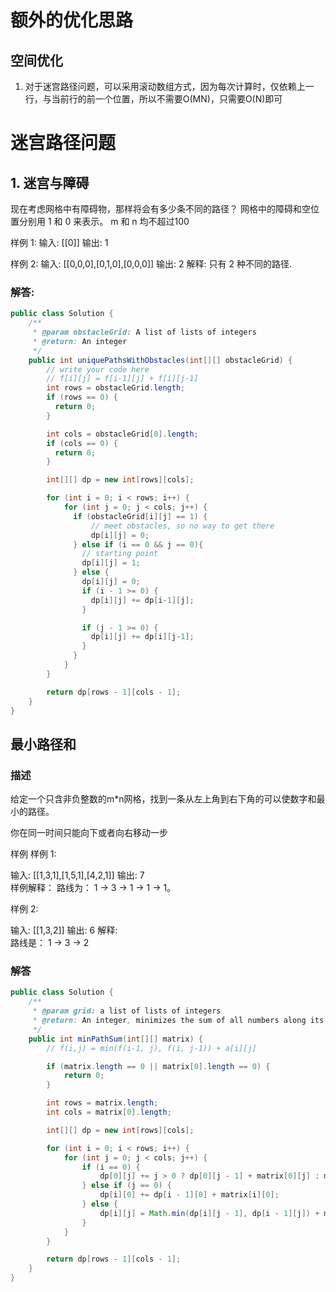 # 额外的优化思路
## 空间优化
1. 对于迷宫路径问题，可以采用滚动数组方式，因为每次计算时，仅依赖上一行，与当前行的前一个位置，所以不需要O(MN)，只需要O(N)即可

# 迷宫路径问题
## 1. 迷宫与障碍
现在考虑网格中有障碍物，那样将会有多少条不同的路径？
网格中的障碍和空位置分别用 1 和 0 来表示。
m 和 n 均不超过100

样例 1:
	输入: [[0]]
	输出: 1


样例 2:
	输入:  [[0,0,0],[0,1,0],[0,0,0]]
	输出: 2
	解释:
	只有 2 种不同的路径.

### 解答:
```java
public class Solution {
    /**
     * @param obstacleGrid: A list of lists of integers
     * @return: An integer
     */
    public int uniquePathsWithObstacles(int[][] obstacleGrid) {
        // write your code here
        // f[i][j] = f[i-1][j] + f[i][j-1]
        int rows = obstacleGrid.length;
        if (rows == 0) {
          return 0;
        }

        int cols = obstacleGrid[0].length;
        if (cols == 0) {
          return 0;
        }

        int[][] dp = new int[rows][cols];

        for (int i = 0; i < rows; i++) {
            for (int j = 0; j < cols; j++) {
              if (obstacleGrid[i][j] == 1) {
                  // meet obstacles, so no way to get there
                  dp[i][j] = 0;
              } else if (i == 0 && j == 0){
                // starting point
                dp[i][j] = 1;
              } else {
                dp[i][j] = 0;
                if (i - 1 >= 0) {
                  dp[i][j] += dp[i-1][j];
                } 

                if (j - 1 >= 0) {
                  dp[i][j] += dp[i][j-1];
                }
              }
            }
        }

        return dp[rows - 1][cols - 1];
    }
}
```

## 最小路径和
### 描述
给定一个只含非负整数的m*n网格，找到一条从左上角到右下角的可以使数字和最小的路径。

你在同一时间只能向下或者向右移动一步

样例
样例 1:

输入:  [[1,3,1],[1,5,1],[4,2,1]]
输出: 7	
样例解释：
路线为： 1 -> 3 -> 1 -> 1 -> 1。

样例 2:

输入:  [[1,3,2]]
输出:  6
解释:  
路线是： 1 -> 3 -> 2

### 解答
```java
public class Solution {
    /**
     * @param grid: a list of lists of integers
     * @return: An integer, minimizes the sum of all numbers along its path
     */
    public int minPathSum(int[][] matrix) {
        // f(i,j) = min(f(i-1, j), f(i, j-1)) + a[i][j]

        if (matrix.length == 0 || matrix[0].length == 0) {
            return 0;
        }

        int rows = matrix.length;
        int cols = matrix[0].length;

        int[][] dp = new int[rows][cols];

        for (int i = 0; i < rows; i++) {
            for (int j = 0; j < cols; j++) {
                if (i == 0) {
                    dp[0][j] += j > 0 ? dp[0][j - 1] + matrix[0][j] : matrix[0][0];
                } else if (j == 0) {
                    dp[i][0] += dp[i - 1][0] + matrix[i][0];
                } else {
                    dp[i][j] = Math.min(dp[i][j - 1], dp[i - 1][j]) + matrix[i][j];
                }
            }
        }

        return dp[rows - 1][cols - 1];
    }
}
```
